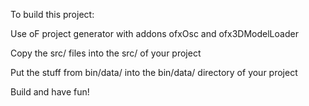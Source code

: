 To build this project:

Use oF project generator with addons ofxOsc and ofx3DModelLoader

Copy the src/ files into the src/ of your project

Put the stuff from bin/data/ into the bin/data/ directory of your project

Build and have fun!